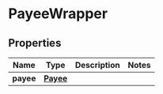 
# PayeeWrapper

## Properties
Name | Type | Description | Notes
------------ | ------------- | ------------- | -------------
**payee** | [**Payee**](Payee.md) |  | 



